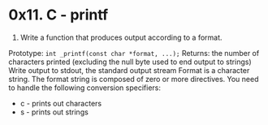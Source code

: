 # 0x11. C - printf
1. Write a function that produces output according to a format.

Prototype: `int _printf(const char *format, ...);`
Returns: the number of characters printed (excluding the null byte used to end output to strings)
Write output to stdout, the standard output stream
Format is a character string. The format string is composed of zero or more directives.
You need to handle the following conversion specifiers:
- c - prints out characters
- s - prints out strings
